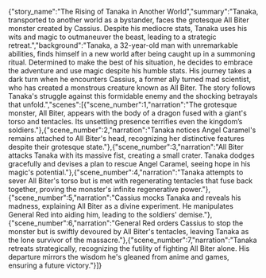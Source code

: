 {"story_name":"The Rising of Tanaka in Another World","summary":"Tanaka, transported to another world as a bystander, faces the grotesque All Biter monster created by Cassius. Despite his mediocre stats, Tanaka uses his wits and magic to outmaneuver the beast, leading to a strategic retreat.","background":"Tanaka, a 32-year-old man with unremarkable abilities, finds himself in a new world after being caught up in a summoning ritual. Determined to make the best of his situation, he decides to embrace the adventure and use magic despite his humble stats. His journey takes a dark turn when he encounters Cassius, a former ally turned mad scientist, who has created a monstrous creature known as All Biter. The story follows Tanaka's struggle against this formidable enemy and the shocking betrayals that unfold.","scenes":[{"scene_number":1,"narration":"The grotesque monster, All Biter, appears with the body of a dragon fused with a giant's torso and tentacles. Its unsettling presence terrifies even the kingdom’s soldiers."},{"scene_number":2,"narration":"Tanaka notices Angel Caramel's remains attached to All Biter's head, recognizing her distinctive features despite their grotesque state."},{"scene_number":3,"narration":"All Biter attacks Tanaka with its massive fist, creating a small crater. Tanaka dodges gracefully and devises a plan to rescue Angel Caramel, seeing hope in his magic's potential."},{"scene_number":4,"narration":"Tanaka attempts to sever All Biter's torso but is met with regenerating tentacles that fuse back together, proving the monster's infinite regenerative power."},{"scene_number":5,"narration":"Cassius mocks Tanaka and reveals his madness, explaining All Biter as a divine experiment. He manipulates General Red into aiding him, leading to the soldiers' demise."},{"scene_number":6,"narration":"General Red orders Cassius to stop the monster but is swiftly devoured by All Biter's tentacles, leaving Tanaka as the lone survivor of the massacre."},{"scene_number":7,"narration":"Tanaka retreats strategically, recognizing the futility of fighting All Biter alone. His departure mirrors the wisdom he's gleaned from anime and games, ensuring a future victory."}]}